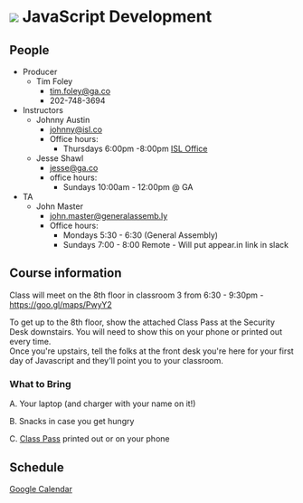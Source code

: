 # ![](assets/logo.png) JavaScript Development

## People

- Producer
  - Tim Foley
    - [tim.foley@ga.co](tim.foley@ga.co)
    - 202-748-3694
- Instructors
  - Johnny Austin
    - [johnny@isl.co](johnny@isl.co)
    - Office hours:
      - Thursdays 6:00pm -8:00pm [ISL Office](https://isl.co/contact/)
  - Jesse Shawl
    - [jesse@ga.co](jesse@ga.co)
    - office hours:
      - Sundays 10:00am - 12:00pm @ GA
- TA
  - John Master
    - [john.master@generalassemb.ly](john.master@generalassemb.ly)
    - Office hours:
      - Mondays 5:30 - 6:30 (General Assembly)
      - Sundays 7:00 - 8:00 Remote - Will put appear.in link in slack

## Course information

Class will meet on the 8th floor in classroom 3 from 6:30 - 9:30pm - https://goo.gl/maps/PwyY2

To get up to the 8th floor, show the attached Class Pass at the Security Desk downstairs. You will need to show this on your phone or printed out every time.  
Once you're upstairs, tell the folks at the front desk you're here for your first day of Javascript and they'll point you to your classroom.

### What to Bring

A. Your laptop (and charger with your name on it!)

B. Snacks in case you get hungry

C. [Class Pass](./assets/class-pass.png) printed out or on your phone

## Schedule

[Google Calendar](https://calendar.google.com/calendar/embed?src=generalassemb.ly_2bpe0sg92jg3otj03epjk03foc%40group.calendar.google.com&ctz=America/New_York)
